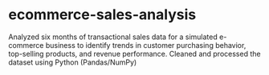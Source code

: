 # ecommerce-sales-analysis
Analyzed six months of transactional sales data for a simulated e-commerce business to identify trends in customer purchasing behavior, top-selling products, and revenue performance. Cleaned and processed the dataset using Python (Pandas/NumPy)
